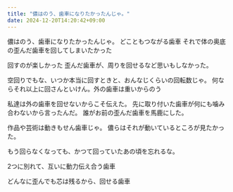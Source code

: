 ```yaml
---
title: "儂はのう、歯車になりたかったんじゃ。"
date: 2024-12-20T14:20:42+09:00
---
```

儂はのう、歯車になりたかったんじゃ。
どこともつながる歯車
それで体の奥底の歪んだ歯車を回してしまいたかった

回すのが楽しかった
歪んだ歯車が、周りを回せるなど思いもしなかった。

空回りでもな、いつか本当に回すときと、おんなじくらいの回転数じゃ。
何ならそれ以上に回さんといけん。外の歯車は重いからのう

私達は外の歯車を回せないからこそ伝えた。
先に取り付いた歯車が何にも噛み合わないから言ったんだ。
誰がお前の歪んだ歯車を馬鹿にした。

作品や芸術は動きもせん歯車じゃ。
儂らはそれが動いているところが見たかった。

もう回らなくなっても、かつて回っていたあの頃を忘れるな。

2つに別れて、互いに動力伝え合う歯車

どんなに歪んでも芯は残るから、回せる歯車

